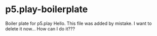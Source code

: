# p5.play-boilerplate
Boiler plate for p5.play
Hello. This file was added by mistake. I want to delete it now... How can I do it???
